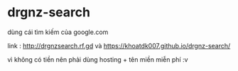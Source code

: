 # drgnz-search
dùng cái tìm kiếm của google.com

link : http://drgnzsearch.rf.gd và https://khoatdk007.github.io/drgnz-search/

vì không có tiền nên phải dùng hosting + tên miền miễn phí :v
